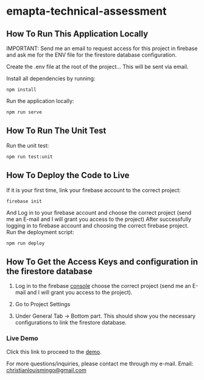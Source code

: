 # emapta-technical-assessment

## How To Run This Application Locally
IMPORTANT: Send me an email to request access for this project in firebase and ask me for the ENV file for the firestore database configuration.

Create the .env file at the root of the project... This will be sent via email.

Install all dependencies by running: 
```
npm install
```

Run the application locally:
```
npm run serve
```

## How To Run The Unit Test
Run the unit test:
```
npm run test:unit
```

## How To Deploy the Code to Live
If it is your first time, link your firebase account to the correct project:
```
firebase init
```

And Log in to your firebase account and choose the correct project (send me an E-mail and I will grant you access to the project)
After successfully logging in to firebase account and choosing the correct firebase project. Run the deployment script:
```
npm run deploy
```

## How To Get the Access Keys and configuration in the firestore database 
1. Log in to the firebase [console](https://console.firebase.google.com/) choose the correct project (send me an E-mail and I will grant you access to the project).

2. Go to Project Settings

3. Under General Tab -> Bottom part. This should show you the necessary configurations to link the firestore database.

### Live Demo 
Click this link to proceed to the [demo](https://emapta-technical-assessment.web.app/).

For more questions/inquiries, please contact me through my e-mail. 
Email: christianlouismingo@gmail.com





